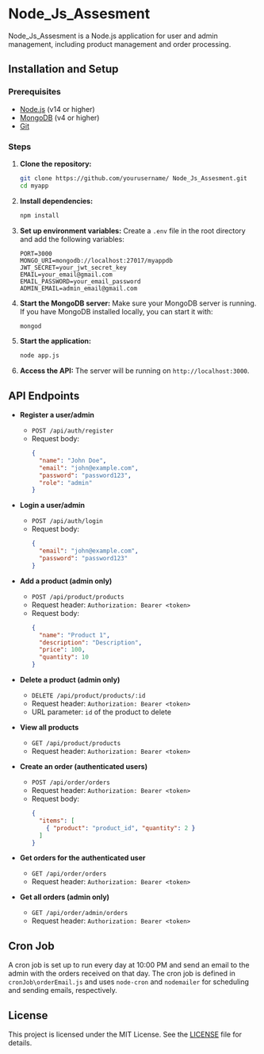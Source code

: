 #  Node_Js_Assesment

 Node_Js_Assesment is a Node.js application for user and admin management, including product management and order processing.

## Installation and Setup

### Prerequisites

- [Node.js](https://nodejs.org/) (v14 or higher)
- [MongoDB](https://www.mongodb.com/) (v4 or higher)
- [Git](https://git-scm.com/)

### Steps

1. **Clone the repository:**
    ```bash
    git clone https://github.com/yourusername/ Node_Js_Assesment.git
    cd myapp
    ```

2. **Install dependencies:**
    ```bash
    npm install
    ```

3. **Set up environment variables:**
    Create a `.env` file in the root directory and add the following variables:
    ```env
    PORT=3000
    MONGO_URI=mongodb://localhost:27017/myappdb
    JWT_SECRET=your_jwt_secret_key
    EMAIL=your_email@gmail.com
    EMAIL_PASSWORD=your_email_password
    ADMIN_EMAIL=admin_email@gmail.com
    ```

4. **Start the MongoDB server:**
    Make sure your MongoDB server is running. If you have MongoDB installed locally, you can start it with:
    ```bash
    mongod
    ```

5. **Start the application:**
    ```bash
    node app.js
    ```

6. **Access the API:**
    The server will be running on `http://localhost:3000`.

## API Endpoints

- **Register a user/admin**
    - `POST /api/auth/register`
    - Request body:
      ```json
      {
        "name": "John Doe",
        "email": "john@example.com",
        "password": "password123",
        "role": "admin"
      }
      ```

- **Login a user/admin**
    - `POST /api/auth/login`
    - Request body:
      ```json
      {
        "email": "john@example.com",
        "password": "password123"
      }
      ```

- **Add a product (admin only)**
    - `POST /api/product/products`
    - Request header: `Authorization: Bearer <token>`
    - Request body:
      ```json
      {
        "name": "Product 1",
        "description": "Description",
        "price": 100,
        "quantity": 10
      }
      ```

- **Delete a product (admin only)**
    - `DELETE /api/product/products/:id`
    - Request header: `Authorization: Bearer <token>`
    - URL parameter: `id` of the product to delete

- **View all products**
    - `GET /api/product/products`
    - Request header: `Authorization: Bearer <token>`

- **Create an order (authenticated users)**
    - `POST /api/order/orders`
    - Request header: `Authorization: Bearer <token>`
    - Request body:
      ```json
      {
        "items": [
          { "product": "product_id", "quantity": 2 }
        ]
      }
      ```

- **Get orders for the authenticated user**
    - `GET /api/order/orders`
    - Request header: `Authorization: Bearer <token>`

- **Get all orders (admin only)**
    - `GET /api/order/admin/orders`
    - Request header: `Authorization: Bearer <token>`

## Cron Job

A cron job is set up to run every day at 10:00 PM and send an email to the admin with the orders received on that day. The cron job is defined in `cronJob\orderEmail.js` and uses `node-cron` and `nodemailer` for scheduling and sending emails, respectively.

## License

This project is licensed under the MIT License. See the [LICENSE](LICENSE) file for details.

